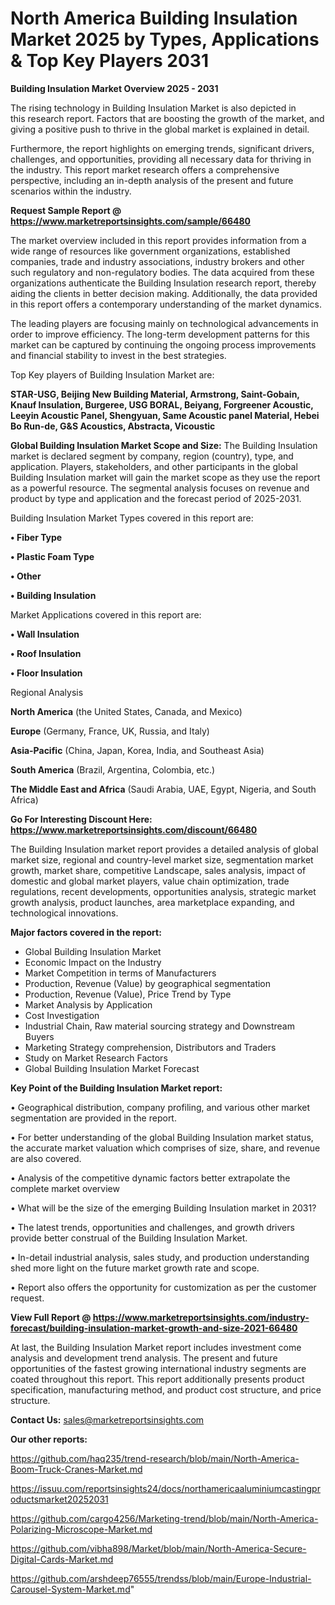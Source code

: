 # North America Building Insulation Market 2025 by Types, Applications & Top Key Players 2031

<Strong> Building Insulation Market Overview 2025 - 2031</strong>

The rising technology in Building Insulation Market is also depicted in this research report. Factors that are boosting the growth of the market, and giving a positive push to thrive in the global market is explained in detail.

Furthermore, the report highlights on emerging trends, significant drivers, challenges, and opportunities, providing all necessary data for thriving in the industry. This report market research offers a comprehensive perspective, including an in-depth analysis of the present and future scenarios within the industry.

<strong>Request Sample Report @ <a href=https://www.marketreportsinsights.com/sample/66480>https://www.marketreportsinsights.com/sample/66480</a></strong>

The market overview included in this report provides information from a wide range of resources like government organizations, established companies, trade and industry associations, industry brokers and other such regulatory and non-regulatory bodies. The data acquired from these organizations authenticate the Building Insulation research report, thereby aiding the clients in better decision making. Additionally, the data provided in this report offers a contemporary understanding of the market dynamics.

The leading players are focusing mainly on technological advancements in order to improve efficiency. The long-term development patterns for this market can be captured by continuing the ongoing process improvements and financial stability to invest in the best strategies.

Top Key players of Building Insulation Market are:

<strong>STAR-USG, Beijing New Building Material, Armstrong, Saint-Gobain, Knauf Insulation, Burgeree, USG BORAL, Beiyang, Forgreener Acoustic, Leeyin Acoustic Panel, Shengyuan, Same Acoustic panel Material, Hebei Bo Run-de, G&S Acoustics, Abstracta, Vicoustic</strong>

<strong><b>Global Building Insulation Market Scope and Size:</b></strong>
The Building Insulation market is declared segment by company, region (country), type, and application. Players, stakeholders, and other participants in the global Building Insulation market will gain the market scope as they use the report as a powerful resource. The segmental analysis focuses on revenue and product by type and application and the forecast period of 2025-2031.

Building Insulation Market Types covered in this report are:

<strong>• Fiber Type

• Plastic Foam Type

• Other

• Building Insulation</strong>

Market Applications covered in this report are:

<strong>• Wall Insulation

• Roof Insulation

• Floor Insulation</strong> 

Regional Analysis

<strong>North America</strong> (the United States, Canada, and Mexico)

<strong>Europe</strong> (Germany, France, UK, Russia, and Italy)

<strong>Asia-Pacific</strong> (China, Japan, Korea, India, and Southeast Asia)

<strong>South America</strong> (Brazil, Argentina, Colombia, etc.)

<strong>The Middle East and Africa</strong> (Saudi Arabia, UAE, Egypt, Nigeria, and South Africa)

<strong>Go For Interesting Discount Here: <a href=https://www.marketreportsinsights.com/discount/66480>https://www.marketreportsinsights.com/discount/66480</a></strong>

The Building Insulation market report provides a detailed analysis of global market size, regional and country-level market size, segmentation market growth, market share, competitive Landscape, sales analysis, impact of domestic and global market players, value chain optimization, trade regulations, recent developments, opportunities analysis, strategic market growth analysis, product launches, area marketplace expanding, and technological innovations.

<strong><b>Major factors covered in the report:</b></strong>
<ul>
  <li>Global Building Insulation Market </li>
  <li>Economic Impact on the Industry</li>
  <li>Market Competition in terms of Manufacturers</li>
  <li>Production, Revenue (Value) by geographical segmentation</li>
  <li>Production, Revenue (Value), Price Trend by Type</li>
  <li>Market Analysis by Application</li>
  <li>Cost Investigation</li>
  <li>Industrial Chain, Raw material sourcing strategy and Downstream Buyers</li>
  <li>Marketing Strategy comprehension, Distributors and Traders</li>
  <li>Study on Market Research Factors</li>
  <li>Global Building Insulation Market Forecast</li>
</ul>

<strong><b>Key Point of the Building Insulation Market report:</b></strong>

• Geographical distribution, company profiling, and various other market segmentation are provided in the report.

• For better understanding of the global Building Insulation market status, the accurate market valuation which comprises of size, share, and revenue are also covered.

• Analysis of the competitive dynamic factors better extrapolate the complete market overview

• What will be the size of the emerging Building Insulation market in 2031?

• The latest trends, opportunities and challenges, and growth drivers provide better construal of the Building Insulation Market.

• In-detail industrial analysis, sales study, and production understanding shed more light on the future market growth rate and scope.

• Report also offers the opportunity for customization as per the customer request.

<strong><b>View Full Report @ <a href=https://www.marketreportsinsights.com/industry-forecast/building-insulation-market-growth-and-size-2021-66480>https://www.marketreportsinsights.com/industry-forecast/building-insulation-market-growth-and-size-2021-66480</a></b></strong>


At last, the Building Insulation Market report includes investment come analysis and development trend analysis. The present and future opportunities of the fastest growing international industry segments are coated throughout this report. This report additionally presents product specification, manufacturing method, and product cost structure, and price structure.

<strong>Contact Us:</strong>
sales@marketreportsinsights.com

<strong>Our other reports:</strong>

<a href=https://github.com/haq235/trend-research/blob/main/North-America-Boom-Truck-Cranes-Market.md>https://github.com/haq235/trend-research/blob/main/North-America-Boom-Truck-Cranes-Market.md</a>

<a href=https://issuu.com/reportsinsights24/docs/northamericaaluminiumcastingproductsmarket20252031>https://issuu.com/reportsinsights24/docs/northamericaaluminiumcastingproductsmarket20252031</a>

<a href=https://github.com/cargo4256/Marketing-trend/blob/main/North-America-Polarizing-Microscope-Market.md>https://github.com/cargo4256/Marketing-trend/blob/main/North-America-Polarizing-Microscope-Market.md</a>

<a href=https://github.com/vibha898/Market/blob/main/North-America-Secure-Digital-Cards-Market.md>https://github.com/vibha898/Market/blob/main/North-America-Secure-Digital-Cards-Market.md</a>

<a href=https://github.com/arshdeep76555/trendss/blob/main/Europe-Industrial-Carousel-System-Market.md>https://github.com/arshdeep76555/trendss/blob/main/Europe-Industrial-Carousel-System-Market.md</a>"
